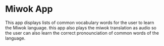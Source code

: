 Miwok App
===================================
This app displays lists of common vocabulary words for the user to learn the Miwok language.
this app also plays the miwok translation as audio so the user can also learn the correct pronounciation of common words of the language.


